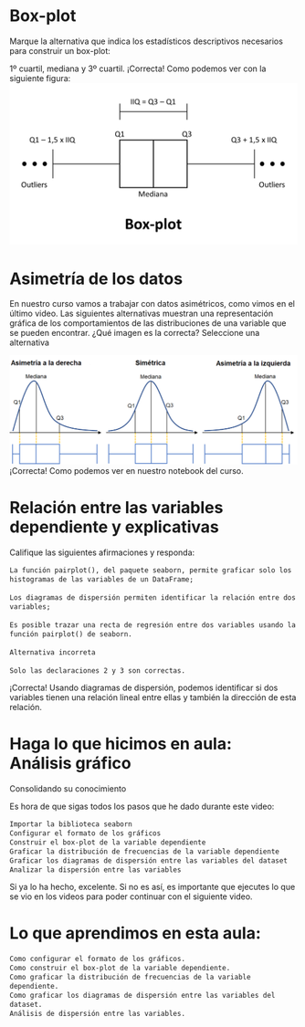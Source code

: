 # Box-plot

Marque la alternativa que indica los estadísticos descriptivos necesarios para construir un box-plot:

1º cuartil, mediana y 3º cuartil.
¡Correcta! Como podemos ver con la siguiente figura:![alt text](datos/rqg33vgx.png)

# Asimetría de los datos

En nuestro curso vamos a trabajar con datos asimétricos, como vimos en el último video. Las siguientes alternativas muestran una representación gráfica de los comportamientos de las distribuciones de una variable que se pueden encontrar. ¿Qué imagen es la correcta?
Seleccione una alternativa

![alt text](datos/84dawyaj.png)
¡Correcta! Como podemos ver en nuestro notebook del curso.

#  Relación entre las variables dependiente y explicativas

Califique las siguientes afirmaciones y responda:

    La función pairplot(), del paquete seaborn, permite graficar solo los histogramas de las variables de un DataFrame;

    Los diagramas de dispersión permiten identificar la relación entre dos variables;

    Es posible trazar una recta de regresión entre dos variables usando la función pairplot() de seaborn.

    Alternativa incorreta

    Solo las declaraciones 2 y 3 son correctas.

¡Correcta! Usando diagramas de dispersión, podemos identificar si dos variables tienen una relación lineal entre ellas y también la dirección de esta relación.

# Haga lo que hicimos en aula: Análisis gráfico



Consolidando su conocimiento

Es hora de que sigas todos los pasos que he dado durante este video:

    Importar la biblioteca seaborn
    Configurar el formato de los gráficos
    Construir el box-plot de la variable dependiente
    Graficar la distribución de frecuencias de la variable dependiente
    Graficar los diagramas de dispersión entre las variables del dataset
    Analizar la dispersión entre las variables

Si ya lo ha hecho, excelente. Si no es así, es importante que ejecutes lo que se vio en los videos para poder continuar con el siguiente video.


# Lo que aprendimos en esta aula:

    Como configurar el formato de los gráficos.
    Como construir el box-plot de la variable dependiente.
    Como graficar la distribución de frecuencias de la variable dependiente.
    Como graficar los diagramas de dispersión entre las variables del dataset.
    Análisis de dispersión entre las variables.

